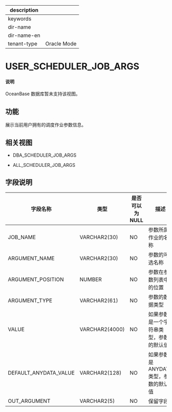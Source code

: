 |description||
|---|---|
|keywords||
|dir-name||
|dir-name-en||
|tenant-type|Oracle Mode|

# USER_SCHEDULER_JOB_ARGS

  <main id="notice" type='explain'>
    <h4>说明</h4>
    <p>OceanBase 数据库暂未支持该视图。</p>
  </main>

功能
-----------

展示当前用户拥有的调度作业参数信息。

相关视图
-------------

* DBA_SCHEDULER_JOB_ARGS

* ALL_SCHEDULER_JOB_ARGS

字段说明
-------------

|       **字段名称**        |     **类型**     | **是否可以为 NULL** |         **描述**          |
|-----------------------|----------------|----------------|-------------------------|
| JOB_NAME              | VARCHAR2(30)   | NO             | 参数所属作业的名称               |
| ARGUMENT_NAME         | VARCHAR2(30)   | NO             | 参数的可选名称                 |
| ARGUMENT_POSITION     | NUMBER         | NO             | 参数在参数列表中的位置             |
| ARGUMENT_TYPE         | VARCHAR2(61)   | NO             | 参数的数据类型                 |
| VALUE                 | VARCHAR2(4000) | NO             | 如果参数是一个字符串类型，参数的默认值     |
| DEFAULT_ANYDATA_VALUE | VARCHAR2(128)  | NO             | 如果参数是 ANYDATA 类型，参数的默认值 |
| OUT_ARGUMENT          | VARCHAR2(5)    | NO             | 保留字段                    |

